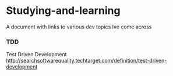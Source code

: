 # Studying-and-learning
A document with links to various dev topics Ive come across


### TDD
Test Driven Development
http://searchsoftwarequality.techtarget.com/definition/test-driven-development
